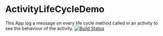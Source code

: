 # ActivityLifeCycleDemo
This App log a message on every life cycle method called in an activity to see the behaviour of the activity.
[![Build Status](https://travis-ci.org/Avinashranjan21/ActivityLifeCycleDemo.png?branch=master (1kB) )](https://travis-ci.org/Avinashranjan21/ActivityLifeCycleDemo)

